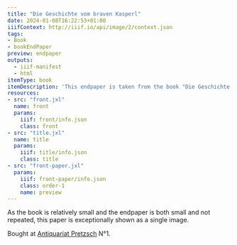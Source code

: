 ```yaml
---
title: "Die Geschichte vom braven Kasperl"
date: 2024-01-08T16:22:53+01:00
iiifContext: http://iiif.io/api/image/2/context.json
tags:
- Book
- bookEndPaper
preview: endpaper
outputs:
  - iiif-manifest
  - html
itemType: book
itemDescription: 'This endpaper is taken from the book "Die Geschichte vom braven Kasperl und dem schönen Annerl" by Clemens Brentano, with lithographs by Carl Schulda, published in 1920 by Verlag Paul Knepler, Vienna. <a class="worldcat" href="https://search.worldcat.org/de/title/163022841">&nbsp;</a>'
resources:
- src: "front.jxl"
  name: front
  params:
    iiif: front/info.json
    class: front
- src: "title.jxl"
  name: title
  params:
    iiif: title/info.json
    class: title
- src: "front-paper.jxl"
  params:
    iiif: front-paper/info.json
    class: order-1
    name: preview
---
```


As the book is relatively small and the endpaper is both small and not repeated, this paper is exceptionally shown as a single image.

<!--more-->
<div class="source">
Bought at <a target="_blank" href="https://antiquariat-pretzsch.de/">Antiquariat Pretzsch</a> N°1.
</div>
